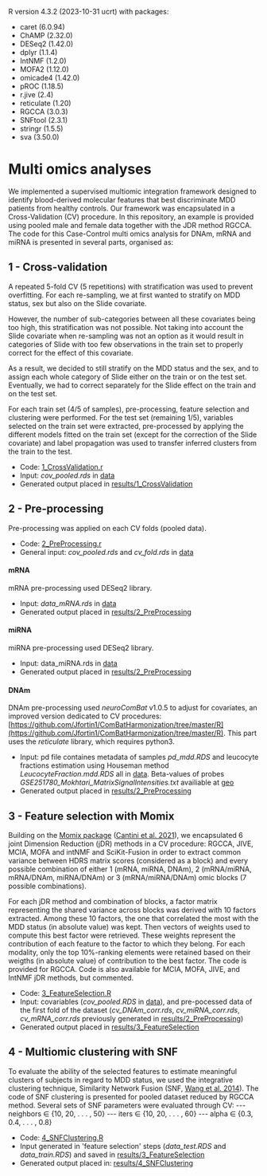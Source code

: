 R version 4.3.2 (2023-10-31 ucrt) with packages:
- caret (6.0.94)
- ChAMP (2.32.0)
- DESeq2 (1.42.0)
- dplyr (1.1.4)
- IntNMF (1.2.0)
- MOFA2 (1.12.0)
- omicade4 (1.42.0)
- pROC (1.18.5)
- r.jive (2.4)
- reticulate (1.20)
- RGCCA (3.0.3)
- SNFtool (2.3.1)
- stringr (1.5.5)
- sva (3.50.0)

# Multi omics analyses
We implemented a supervised multiomic integration framework designed to identify blood-derived molecular features that best discriminate MDD patients from healthy controls. Our framework was encapsulated in a Cross-Validation (CV) procedure.
In this repository, an example is provided using pooled male and female data together with the JDR method RGCCA. The code for this Case-Control multi omics analysis for DNAm, mRNA and miRNA is presented in several parts, organised as:


## 1 - Cross-validation

A repeated 5-fold CV (5 repetitions) with stratification was used to prevent overfitting. For each re-sampling, we at first wanted to stratify on MDD status, sex but also on the Slide covariate.

However, the number of sub-categories between all these covariates being too high, this stratification was not possible. Not taking into account the Slide covariate when re-sampling was not an option as it would result in categories of Slide with too few observations in the train set to properly correct for the effect of this covariate.

As a result, we decided to still stratify on the MDD status and the sex, and to assign each whole category of Slide either on the train or on the test set. Eventually, we had to correct separately for the Slide effect on the train and on the test set.

For each train set (4/5 of samples), pre-processing, feature selection and clustering were performed. For the test set (remaining 1/5), variables selected on the train set were extracted, pre-processed by applying the different models fitted on the train set (except for the correction of the Slide covariate) and label propagation was used to transfer inferred clusters from the train to the test. 

- Code: [1_CrossValidation.r](https://github.com/INSERM-U1141-Neurodiderot/multiomics_MDD/tree/main/3_multiomics/1_CrossValidation.r)
- Input: _cov_pooled.rds_ in [data](https://github.com/INSERM-U1141-Neurodiderot/multiomics_MDD/tree/main/3_multiomics/data)
- Generated output placed in [results/1_CrossValidation](https://github.com/INSERM-U1141-Neurodiderot/multiomics_MDD/tree/main/3_multiomics/results/1_CrossValidation)

## 2 - Pre-processing

Pre-processing was applied on each CV folds (pooled data).

- Code: [2_PreProcessing.r](https://github.com/INSERM-U1141-Neurodiderot/multiomics_MDD/tree/main/3_multiomics/2_PreProcessing.r)
- General input: _cov_pooled.rds_ and _cv_fold.rds_ in [data](https://github.com/INSERM-U1141-Neurodiderot/multiomics_MDD/tree/main/3_multiomics/data)

#### mRNA
mRNA pre-processing used DESeq2 library.

- Input: _data_mRNA.rds_ in [data](https://github.com/INSERM-U1141-Neurodiderot/multiomics_MDD/tree/main/3_multiomics/data)
- Generated output placed in [results/2_PreProcessing](https://github.com/INSERM-U1141-Neurodiderot/multiomics_MDD/tree/main/3_multiomics/results/2_PreProcessing)

#### miRNA
miRNA pre-processing used DESeq2 library.

- Input: data_miRNA.rds in [data](https://github.com/INSERM-U1141-Neurodiderot/multiomics_MDD/tree/main/3_multiomics/data)
- Generated output placed in [results/2_PreProcessing](https://github.com/INSERM-U1141-Neurodiderot/multiomics_MDD/tree/main/3_multiomics/results/2_PreProcessing)

#### DNAm
DNAm pre-processing used _neuroComBat_ v1.0.5 to adjust for covariates, an improved version dedicated to CV procedures: [https://github.com/Jfortin1/ComBatHarmonization/tree/master/R](https://github.com/Jfortin1/ComBatHarmonization/tree/master/R). This part uses the _reticulate_ library, which requires python3.

- Input: pd file containes metadata of samples _pd_mdd.RDS_ and leucocyte fractions estimation using Houseman method _LeucocyteFraction.mdd.RDS_ all in [data](https://github.com/INSERM-U1141-Neurodiderot/multiomics_MDD/tree/main/3_multiomics/data). Beta-values of probes _GSE251780_Mokhtari_MatrixSignalIntensities.txt_ availiable at [geo](https://www.ncbi.nlm.nih.gov/geo/query/acc.cgi?acc=GSE251786)
- Generated output placed in [results/2_PreProcessing](https://github.com/INSERM-U1141-Neurodiderot/multiomics_MDD/tree/main/3_multiomics/results/2_PreProcessing)

## 3 - Feature selection with Momix

Building on the [Momix package](https://github.com/cantinilab/momix-notebook) ([Cantini et al. 2021](https://doi.org/10.1038/s41467-020-20430-7)), we encapsulated 6 joint Dimension Reduction (jDR) methods in a CV procedure: RGCCA, JIVE, MCIA, MOFA and intNMF and SciKit-Fusion in order to extract common variance between HDRS matrix scores (considered as a block) and every possible combination of either 1 (mRNA, miRNA, DNAm), 2 (mRNA/miRNA, mRNA/DNAm, miRNA/DNAm) or 3 (mRNA/miRNA/DNAm) omic blocks (7 possible combinations).

For each jDR method and combination of blocks, a factor matrix representing the shared variance across blocks was derived with 10 factors extracted. Among these 10 factors, the one that correlated the most with the MDD status (in absolute value) was kept. Then vectors of weights used to compute this best factor were retrieved. These weights represent the contribution of each feature to the factor to which they belong. For each modality, only the top 10%-ranking elements were retained based on their weigths (in absolute value) of contribution to the best factor. The code is provided for RGCCA. Code is also available for MCIA, MOFA, JIVE, and IntNMF jDR methods, but commented.

- Code: [3_FeatureSelection.R](https://github.com/INSERM-U1141-Neurodiderot/multiomics_MDD/tree/main/3_multiomics/3_FeatureSelection.R)
- Input: covariables (_cov_pooled.RDS_ in [data](https://github.com/INSERM-U1141-Neurodiderot/multiomics_MDD/tree/main/3_multiomics/data)), and pre-pocessed data of the first fold of the dataset (_cv_DNAm_corr.rds_, _cv_miRNA_corr.rds_, _cv_mRNA_corr.rds_ previously generated in [results/2_PreProcessing](https://github.com/INSERM-U1141-Neurodiderot/multiomics_MDD/tree/main/3_multiomics/results/2_PreProcessing))
- Generated output placed in [results/3_FeatureSelection](https://github.com/INSERM-U1141-Neurodiderot/multiomics_MDD/tree/main/3_multiomics/results/3_FeatureSelection)

## 4 - Multiomic clustering with SNF
To evaluate the ability of the selected features to estimate meaningful clusters of subjects in regard to MDD status, we used the integrative clustering technique, Similarity Network Fusion (SNF, [Wang et al. 2014](http://www.nature.com/nmeth/journal/v11/n3/full/nmeth.2810.html)). The code of SNF clustering is presented for pooled dataset reduced by RGCCA method. Several sets of SNF parameters were evaluated through CV:
--- neighbors ∈ {10, 20, . . . , 50}
--- iters ∈ {10, 20, . . . , 60}
--- alpha ∈ {0.3, 0.4, . . . , 0.8}

- Code: [4_SNFClustering.R](https://github.com/INSERM-U1141-Neurodiderot/multiomics_MDD/tree/main/3_multiomics/4_SNFClustering.R)
- Input generated in 'feature selection' steps (_data_test.RDS_ and _data_train.RDS_) and saved in [results/3_FeatureSelection](https://github.com/INSERM-U1141-Neurodiderot/multiomics_MDD/tree/main/3_multiomics/results/3_FeatureSelection)
- Generated output placed in: [results/4_SNFClustering](https://github.com/INSERM-U1141-Neurodiderot/multiomics_MDD/tree/main/3_multiomics/results/4_SNFClustering)

